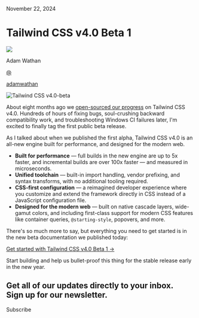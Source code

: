<!--$-->

<!--/$-->

November 22, 2024

# Tailwind CSS v4.0 Beta 1

![](/_next/image?url=%2F_next%2Fstatic%2Fmedia%2Fadamwathan.f69b0b90.jpg\&w=96\&q=75)

Adam Wathan

[@](https://twitter.com/adamwathan)

<!-- -->

[adamwathan](https://twitter.com/adamwathan)

![Tailwind CSS v4.0-beta](/_next/image?url=%2F_next%2Fstatic%2Fmedia%2Fcard.d69e3d8c.jpg\&w=3840\&q=75)

About eight months ago we [open-sourced our progress](https://tailwindcss.com/blog/tailwindcss-v4-alpha) on Tailwind CSS v4.0. Hundreds of hours of fixing bugs, soul-crushing backward compatibility work, and troubleshooting Windows CI failures later, I'm excited to finally tag the first public beta release.

As I talked about when we published the first alpha, Tailwind CSS v4.0 is an all-new engine built for performance, and designed for the modern web.

- **Built for performance** — full builds in the new engine are up to 5x faster, and incremental builds are over 100x faster — and measured in microseconds.
- **Unified toolchain** — built-in import handling, vendor prefixing, and syntax transforms, with no additional tooling required.
- **CSS-first configuration** — a reimagined developer experience where you customize and extend the framework directly in CSS instead of a JavaScript configuration file.
- **Designed for the modern web** — built on native cascade layers, wide-gamut colors, and including first-class support for modern CSS features like container queries, `@starting-style`, popovers, and more.

There's so much more to say, but everything you need to get started is in the new beta documentation we published today:

[Get started with Tailwind CSS v4.0 Beta 1 →](/docs)

Start building and help us bullet-proof this thing for the stable release early in the new year.

Get all of our updates directly to your inbox.\
Sign up for our newsletter.
---------------------------

Subscribe

<!--$-->

<!--/$-->
